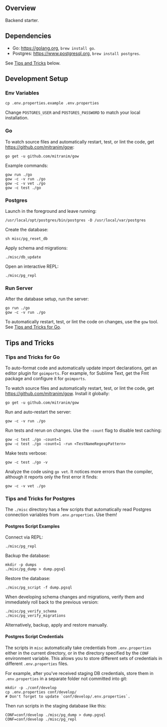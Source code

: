 ## Overview

Backend starter.

## Dependencies

* Go: https://golang.org, `brew install go`.
* Postgres: https://www.postgresql.org, `brew install postgres`.

See [Tips and Tricks](#tips-and-tricks) below.

## Development Setup

### Env Variables

    cp .env.properties.example .env.properties

Change `POSTGRES_USER` and `POSTGRES_PASSWORD` to match your local installation.

### Go

To watch source files and automatically restart, test, or lint the code, get https://github.com/mitranim/gow:

    go get -u github.com/mitranim/gow

Example commands:

    gow run ./go
    gow -c -v run ./go
    gow -c -v vet ./go
    gow -c test ./go

### Postgres

Launch in the foreground and leave running:

    /usr/local/opt/postgres/bin/postgres -D /usr/local/var/postgres

Create the database:

    sh misc/pg_reset_db

Apply schema and migrations:

    ./misc/db_update

Open an interactive REPL:

    ./misc/pg_repl

### Run Server

After the database setup, run the server:

    go run ./go
    gow -c -v run ./go

To automatically restart, test, or lint the code on changes, use the `gow` tool. See [Tips and Tricks for Go](#tips-and-tricks-for-go).

## Tips and Tricks

### Tips and Tricks for Go

To auto-format code and automatically update import declarations, get an editor plugin for `goimports`. For example, for Sublime Text, get the Fmt package and configure it for `goimports`.

To watch source files and automatically restart, test, or lint the code, get https://github.com/mitranim/gow. Install it globally:

    go get -u github.com/mitranim/gow

Run and auto-restart the server:

    gow -c -v run ./go

Run tests and rerun on changes. Use the `-count` flag to disable test caching:

    gow -c test ./go -count=1
    gow -c test ./go -count=1 -run <TestNameRegexpPattern>

Make tests verbose:

    gow -c test ./go -v

Analyze the code using `go vet`. It notices more errors than the compiler, although it reports only the first error it finds:

    gow -c -v vet ./go

### Tips and Tricks for Postgres

The `./misc` directory has a few scripts that automatically read Postgres connection variables from `.env.properties`. Use them!

#### Postgres Script Examples

Connect via REPL:

    ./misc/pg_repl

Backup the database:

    mkdir -p dumps
    ./misc/pg_dump > dump.pgsql

Restore the database:

    ./misc/pg_script -f dump.pgsql

When developing schema changes and migrations, verify them and immediately roll back to the previous version:

    ./misc/pg_verify_schema
    ./misc/pg_verify_migrations

Alternatively, backup, apply and restore manually.

#### Postgres Script Credentials

The scripts in `misc` automatically take credentials from `.env.properties` either in the current directory, or in the directory specified by the `CONF` environment variable. This allows you to store different sets of credentials in different `.env.properties` files.

For example, after you've received staging DB credentials, store them in `.env.properties` in a separate folder not committed into git:

    mkdir -p ./conf/develop
    cp .env.properties conf/develop/
    # Don't forget to update `conf/develop/.env.properties`.

Then run scripts in the staging database like this:

    CONF=conf/develop ./misc/pg_dump > dump.pgsql
    CONF=conf/develop ./misc/pg_repl
